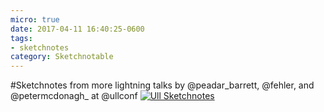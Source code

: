 ```yaml
---
micro: true
date: 2017-04-11 16:40:25-0600
tags:
- sketchnotes
category: Sketchnotable
---
```


#Sketchnotes from more lightning talks by @peadar_barrett, @fehler, and @petermcdonagh_ at @ullconf [![Ull Sketchnotes](https://media.bennorris.org/images/sketchnotable/uploads/2018/0d00052944.jpg)](https://media.bennorris.org/images/sketchnotable/uploads/2018/0d00052944.jpg)